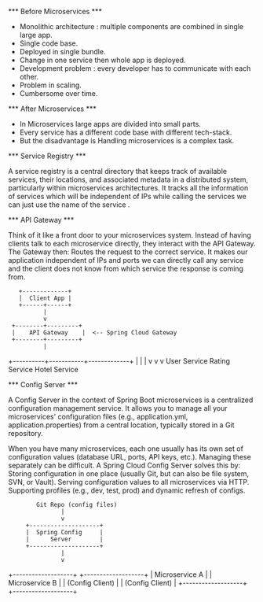 *** Before Microservices ***

* Monolithic architecture : multiple components are combined in single large app.
* Single code base.
* Deployed in single bundle.
* Change in one service then whole app is deployed.
* Development problem : every developer has to communicate with each other.
* Problem in scaling.
* Cumbersome over time.

*** After Microservices ***

* In Microservices large apps are divided into small parts.
* Every service has a different code base with different tech-stack.
* But the disadvantage is Handling microservices is a complex task.



*** Service Registry ***

A service registry is a central directory that keeps track of available services,
their locations, and associated metadata in a distributed system, particularly within
microservices architectures. It tracks all the information of services which will be independent of
IPs while calling the services we can just use the name of the service .

*** API Gateway ***

Think of it like a front door to your microservices system.
Instead of having clients talk to each microservice directly, they interact with the API Gateway. The Gateway then:
Routes the request to the correct service.
It makes our application independent of IPs and ports we can directly call any service and the client 
does not know from which service the response is coming from. 

       +-------------+
       |  Client App |
       +------+------+
              |
              v
     +--------+---------+
     |    API Gateway    |  <-- Spring Cloud Gateway
     +--------+---------+
              |
+----------+-----------+-------------+
|                      |             |
v                      v             v
User Service      Rating Service   Hotel Service


*** Config Server ***

A Config Server in the context of Spring Boot microservices is a centralized configuration management service. 
It allows you to manage all your microservices' configuration files
(e.g., application.yml, application.properties) from a central location, typically stored in a Git repository.

When you have many microservices, each one usually has its own set of configuration values (database URL, ports, API keys, etc.). Managing these separately can be difficult.
A Spring Cloud Config Server solves this by:
Storing configuration in one place (usually Git, but can also be file system, SVN, or Vault).
Serving configuration values to all microservices via HTTP.
Supporting profiles (e.g., dev, test, prod) and dynamic refresh of configs.

            Git Repo (config files)
                   |
                   v
         +--------------------+
         |  Spring Config     |
         |      Server        |
         +--------------------+
                   |
                   v
+-------------------+   +-------------------+
| Microservice A    |   | Microservice B    |
| (Config Client)   |   | (Config Client)   |
+-------------------+   +-------------------+

